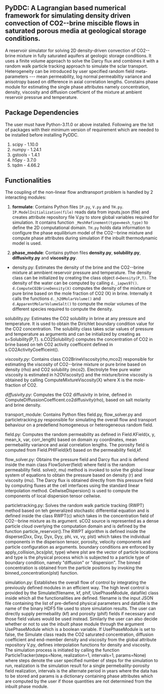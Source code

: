 ## PyDDC: A Lagrangian based numerical framework for simulating density driven convection of CO2--brine miscible flows in saturated porous media at geological storage conditions.
A reservoir simulator for solving 2D density-driven convection of CO2--brine mixture in fully saturated aquifers at geologic storage conditions. It uses a finite volume approach to solve the Darcy flux and combines it with a random walk particle tracking approach to simulate the sclar transport. Heterogeneity can be introduced by user specified random field meta-parameters --- mean permeability, log normal permeabiltiy variance and anisotropy based on difference in axial correlation lengths. Constains phase module for estimating the single phase attributes namely concentration, density, viscosity and diffusion coefficient of the mixture at ambient reservoir pressrue and temperature.

## Package Dependencies
The user must have Python-3.11.0 or above installed. Following are the lsit of packages with their minimum version of requirement which are needed to be installed before installing PyDDC. 
  1. scipy - 1.10.0
  2. numpy - 1.24.1
  3. gstools - 1.4.1
  4. h5py - 3.7.0
  5. tqdm - 4.66.2

## Functionalities
The coupling of the non-linear flow andtransport problem is handled by 2 interacting modules:


1. **formulate**: Contains Python files ```IP.py```, ```V.py``` and ```TH.py```. ```IP.ModelInitialization(file)``` reads data from inputs.json (file) and creates attribute repository file V.py to store global variables required for simulation. It contains function ```_MeshRefinement(type=mesh_type)``` to define the 2D computational domain. ```TH.py``` holds data information to configure the phase equilibrium model of the CO2--brine mixture and compute phase attributes during simulation if the inbuilt thermodynamic model is used.


2. **phase_module**: Contains python files **density.py**, **solubility.py**, **diffusivity.py** and **viscosity.py**.
  - density.py: Estimates the density of the brine and the CO2--brine mixture at amnbient reservoir pressure and temperature.
                 The density class can be initialized by creating the class object ```d=Density(P,T)```. The density of the water can be computed by
                 calling ```d._iapws97()```. ```d.ComputeCO2BrineDensity(X)``` computes the density of the mixture or pure brine based on the mole
                 fraction of CO2 (X) in brine. Internally it calls the functions ```d._h20MolarVolume()``` and ```d.ApparentMolarVolumeSalt()``` to
                 compute the molar volumes of the different species required to compute the density.


solubility.py: Estimates the CO2 solubility in brine at any pressure and temperature. It is used to obtain the Dirichlet
boundary condition value for the CO2 concentration. The solubility class takes sclar values of pressure and temperature as
arguments and can be initialized by creating as s=Solubility(P,T). s.CO2Solubility() computes the concentration of CO2 in
brine based on teh CO2 activity coefficeint defined in s.CO2ActivityCoefficeint().


*viscosity.py*: Contains class CO2BrineViscosity(rho,mco2) responsible for estimating the viscosity of CO2--brine mixture or
pure brine based on density (rho) and CO2 solubility (mco2). Electrolyte free pure water viscosity is estimated in
h2OViscosity() and the mixture/brine viscosity is obtained by calling ComputeMixtureViscosity(X) where X is the mole-
fraction of CO2.


*diffusivity.py*: Computes the CO2 diffusivity in brine, defined in ComputeDiffussionCoefficent.co2diffusivity(rho), based on
salt molarity and brine density.




transport_module: Contains Python files field.py, flow_solver.py and particletracking.py responsible for simulating
the overall flow and transport behaviour on a predefiend homogeneous or heterogeneous random field.


field.py:  Computes the random permeability as defined in Field.KField(x, y, mean_k, var, corr_length) based on domain xy
coordinates, mean permebaility variance and axial correlation lengths. The porosity field is computed from Field.PHIField(kf)
based on the permeability field,kf.


flow_solver.py: Obtains the pressure field and Darcy flux and is defiend inside the main class FlowSolver(field) where
field is the random permeability field. solve(r, mu) method is invoked to solve the global linear system of equations to
obtain the pressure based on density (r) and viscosity (mu). The Darcy flux is obtained directly from this pressure field by
computing fluxes at the cell interfaces using the standard linear interpolation method. CellwiseDispersion() is used to compute
the components of local dispersion tensor cellwise.


particletracking.py: Solves the random walk particle tracking (RWPT) method based on teh generalized stochastic differential
equation and is defined inside the class RWPT(c) which takes in the concentration field of CO2--brine mixture as its argument.
sCO2 source is represented as a dense particle cloud overlying the computation domain and is defined by the function
particle_reservoir().The RWPT algorithm is defined inside the disperse(Dxx, Dxy, Dyx, Dyy, phi, vx, vy, plst) which takes the
individual components in the disperison tensor, porosity, velocity components and particle configuration as arguments. boundary
conditions are enforced by apply_collision_bcs(plst, type) where plst are the vector of particle locations and type is the
physical process which is subjected to a particle type of boundary condition, namely "diffusion" or "dispersion". The binned
concentration is obtained from the particle positions by invoking the binned_concentration(plst) function.




simulation.py: Establishes the overall flow of control by integrating the previously defined modules in an efficient way. The high level control is provided by the Simulate(filename, kf, phif, UsePhaseModule, datafile) class inside which all the functionalities are defined. filename is the input JSON file containing the list of pre-defiend physical parameters and datafile is the name of the binary HDF5 file used to store simulation results. The user can directly supply permebaility (kf) and porosity (phif) fields if necessary and those field values would be used instead. Similarly the user can also decide whether or not to use the inbuilt phase module through the argument UsePhaseModule which is a boolean variable. If UsePhaseModule is set to false, the Simulate class reads the CO2 saturated concentration, diffusion coefficient and end-member density and viscosity from the global attribute repository V.py, defines interpolation functions for density and viscosity. The simulation process is initiated by calling the function ParticleTracker(steps=None, realization=1, intervals=1, params=None) where steps denote the user specified number of steps for the simulation to run, realization is the simulation result for a single permebaility-porosity field realization, intervals is the alternate period in years where the data has to be stored and params is a dictionary containing phase attributes which are computed by the user if those quantities are not determined from the inbuilt phase module.
